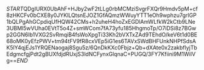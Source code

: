 $START$QDgIURX0UbAhF+HJby2wF2tLLg0rbMCMziSvgrFXQr9Hmdv5pM+cf8zHKCFv0bCXE8y0JYKlLQtsnEJOZ1GfAQmzWWuyYTT1eOh9wphzu7grIGP1bQLPgAhGCpdiqUfHQW42CMs+h2uheH4hoZxEGDlAmWLfkW2kCtb9LNe3UBMl5wVUha0EVtT5o4Z+smWCom7fA73yfu185HhgmoTp/O7iDSi8z7BGwp2GGN6Ib1VXG2SvRmqiB4fsWoXpgTi33Kh2bVXTxZAd9TEhdO/keV6t1d0BE68oMK0yEfzPWV+tm94tFV9fR8cxVEp5iG1es6TAVxSWdBHFUnkNHPfSdsAK5lY4qjEJs1YRQENaogaj8Sgu5z/6QnDkKXc0Fbjz+Qb+dXAte0x2zakbflyjTbEdgmcfgjPdt2gBUXfdjdRUxjS3ldNCFynxGlqnaC+PUGQ/3FY7Kfiini9M1WiIVg==$END$